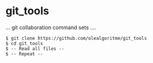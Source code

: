 # git_tools

... git collaboration command sets ....

    $ git clone https://github.com/olealgoritme/git_tools
    $ cd git_tools
    $ -- Read all files -- 
    $ -- Repeat --
